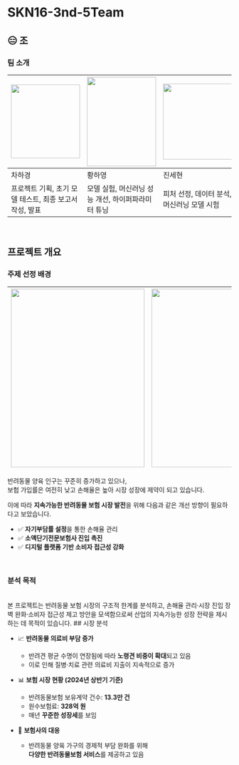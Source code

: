 # SKN16-3nd-5Team
## 😑 조
### 팀 소개

|<img src="https://i.namu.wiki/i/yBUlarXaiOUlHnIDDEAtvqGIn_gl9auAY0UB6kzsFd3hjLyUAe_le8z_rUI7DLVxJIp7jHThGGtpQJpGCHfkig.webp" width="155" height="165"> | <img src="https://static.wikia.nocookie.net/kimetsu-no-yaiba-fan/images/4/41/Shinobu_anime_design.png/revision/latest?cb=20201006000955" width="155" height="200"> | <img src="https://i.namu.wiki/i/HbTvNAaTQDJeZgmH8UyOgd9HF2bQ30jgy2gHhmOSqwNphDCS4g3Nw6MO3OTMi84jmwylrle1vpYzJi-xIvu8lg.webp" width="155" height="170"> | <img src="https://i.namu.wiki/i/aJ8BIe4CcPyG7D1qKxbLzIOEwcNKP5RsCmb_POFJ-MbAInDE8dK0XvYVA-3ZvADJKJpey8LtqlhJNTOvrrGq8g.webp" width="155" height="170"> | <img src="https://i.namu.wiki/i/VcDyzxOl21BA37mCQjUv5B3AeWmSyoWKHbTRfemqLkx3OY67uQdAfX_4F8r11Z21hAcT1ssgTouWQ8Z9vvlXHw.webp" width="170" height="170"> |
|---|---|---|---|---|
|차하경|황하영|진세현|문승현|김나은|
|프로젝트 기획, 초기 모델 테스트, 최종 보고서 작성, 발표|모델 실험, 머신러닝 성능 개선, 하이퍼파라미터 튜닝|피처 선정, 데이터 분석, 머신러닝 모델 시험|데이터 전처리 전략, 딥러닝 최적화, 하이퍼파라미터 튜닝|데이터 수집, 데이터 전처리, 초기 모델 테스트|

<br>

## 프로젝트 개요

### 주제 선정 배경
| <img src="https://onimg.nate.com/orgImg/ed/2017/11/16/PS17111600045.jpg" width="300" height="400"> | <img src="https://thumb.mt.co.kr/06/2024/03/2024031114052219364_1.jpg" width="350" height="400"> |
|:---:|:---:|

반려동물 양육 인구는 꾸준히 증가하고 있으나,  
보험 가입률은 여전히 낮고 손해율은 높아 시장 성장에 제약이 되고 있습니다.  

이에 따라 **지속가능한 반려동물 보험 시장 발전**을 위해 다음과 같은 개선 방향이 필요하다고 보았습니다.  

- ✅ **자기부담률 설정**을 통한 손해율 관리  
- ✅ **소액단기전문보험사 진입 촉진**  
- ✅ **디지털 플랫폼 기반 소비자 접근성 강화**  

<br>

### 분석 목적
<br>
본 프로젝트는 반려동물 보험 시장의 구조적 한계를 분석하고, 손해율 관리·시장 진입 장벽 완화·소비자 접근성 제고 방안을 모색함으로써 산업의 지속가능한 성장 전략을 제시하는 데 목적이 있습니다.
## 시장 분석

- 📈 **반려동물 의료비 부담 증가**  
  - 반려견 평균 수명이 연장됨에 따라 **노령견 비중이 확대**되고 있음  
  - 이로 인해 질병·치료 관련 의료비 지출이 지속적으로 증가  

- 📊 **보험 시장 현황 (2024년 상반기 기준)**  
  - 반려동물보험 보유계약 건수: **13.3만 건**  
  - 원수보험료: **328억 원**  
  - 매년 **꾸준한 성장세**를 보임  

- 🐾 **보험사의 대응**  
  - 반려동물 양육 가구의 경제적 부담 완화를 위해  
    **다양한 반려동물보험 서비스**를 제공하고 있음  

